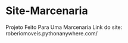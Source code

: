 # Site-Marcenaria
Projeto Feito Para Uma Marcenaria 
Link do site: roberiomoveis.pythonanywhere.com/
